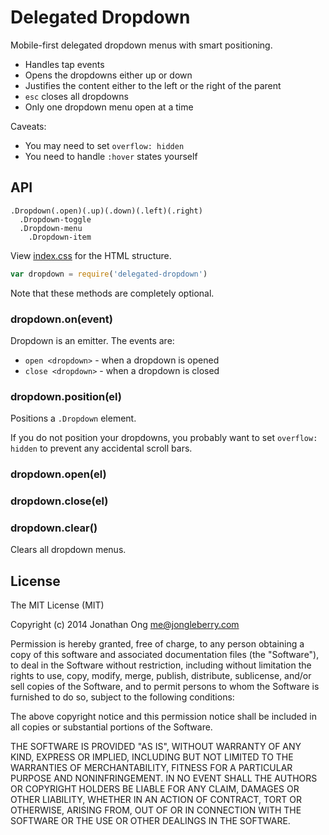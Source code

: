 # Delegated Dropdown

Mobile-first delegated dropdown menus with smart positioning.

- Handles tap events
- Opens the dropdowns either up or down
- Justifies the content either to the left or the right of the parent
- `esc` closes all dropdowns
- Only one dropdown menu open at a time

Caveats:

- You may need to set `overflow: hidden`
- You need to handle `:hover` states yourself

## API

```jade
.Dropdown(.open)(.up)(.down)(.left)(.right)
  .Dropdown-toggle
  .Dropdown-menu
    .Dropdown-item
```
View [index.css](https://github.com/jonathanong/delegated-dropdown/blob/master/lib/index.css) for the HTML structure.

```js
var dropdown = require('delegated-dropdown')
```

Note that these methods are completely optional.

### dropdown.on(event)

Dropdown is an emitter. The events are:

- `open <dropdown>` - when a dropdown is opened
- `close <dropdown>` - when a dropdown is closed

### dropdown.position(el)

Positions a `.Dropdown` element.

If you do not position your dropdowns, you probably want to set `overflow: hidden` to prevent any accidental scroll bars.

### dropdown.open(el)

### dropdown.close(el)

### dropdown.clear()

Clears all dropdown menus.

## License

The MIT License (MIT)

Copyright (c) 2014 Jonathan Ong me@jongleberry.com

Permission is hereby granted, free of charge, to any person obtaining a copy of this software and associated documentation files (the "Software"), to deal in the Software without restriction, including without limitation the rights to use, copy, modify, merge, publish, distribute, sublicense, and/or sell copies of the Software, and to permit persons to whom the Software is furnished to do so, subject to the following conditions:

The above copyright notice and this permission notice shall be included in all copies or substantial portions of the Software.

THE SOFTWARE IS PROVIDED "AS IS", WITHOUT WARRANTY OF ANY KIND, EXPRESS OR IMPLIED, INCLUDING BUT NOT LIMITED TO THE WARRANTIES OF MERCHANTABILITY, FITNESS FOR A PARTICULAR PURPOSE AND NONINFRINGEMENT. IN NO EVENT SHALL THE AUTHORS OR COPYRIGHT HOLDERS BE LIABLE FOR ANY CLAIM, DAMAGES OR OTHER LIABILITY, WHETHER IN AN ACTION OF CONTRACT, TORT OR OTHERWISE, ARISING FROM, OUT OF OR IN CONNECTION WITH THE SOFTWARE OR THE USE OR OTHER DEALINGS IN THE SOFTWARE.